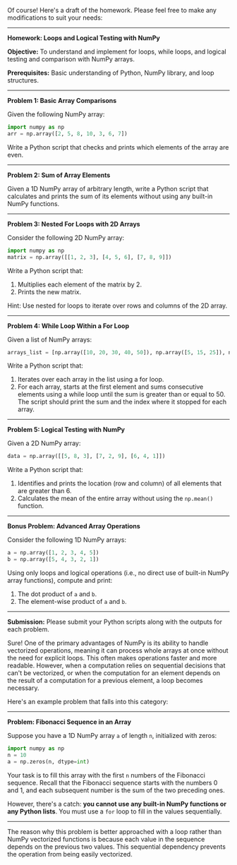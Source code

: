 Of course! Here's a draft of the homework. Please feel free to make any modifications to suit your needs:

---

**Homework: Loops and Logical Testing with NumPy**

**Objective:** To understand and implement for loops, while loops, and logical testing and comparison with NumPy arrays.

**Prerequisites:** Basic understanding of Python, NumPy library, and loop structures.

---

**Problem 1: Basic Array Comparisons**

Given the following NumPy array:
```python
import numpy as np
arr = np.array([2, 5, 8, 10, 3, 6, 7])
```

Write a Python script that checks and prints which elements of the array are even.

---

**Problem 2: Sum of Array Elements**

Given a 1D NumPy array of arbitrary length, write a Python script that calculates and prints the sum of its elements without using any built-in NumPy functions.

---

**Problem 3: Nested For Loops with 2D Arrays**

Consider the following 2D NumPy array:
```python
import numpy as np
matrix = np.array([[1, 2, 3], [4, 5, 6], [7, 8, 9]])
```

Write a Python script that:
1. Multiplies each element of the matrix by 2.
2. Prints the new matrix.

Hint: Use nested for loops to iterate over rows and columns of the 2D array.

---

**Problem 4: While Loop Within a For Loop**

Given a list of NumPy arrays:
```python
arrays_list = [np.array([10, 20, 30, 40, 50]), np.array([5, 15, 25]), np.array([1, 2, 3, 4, 5, 6, 7, 8, 9])]
```

Write a Python script that:
1. Iterates over each array in the list using a for loop.
2. For each array, starts at the first element and sums consecutive elements using a while loop until the sum is greater than or equal to 50. The script should print the sum and the index where it stopped for each array.

---

**Problem 5: Logical Testing with NumPy**

Given a 2D NumPy array:
```python
data = np.array([[5, 8, 3], [7, 2, 9], [6, 4, 1]])
```

Write a Python script that:
1. Identifies and prints the location (row and column) of all elements that are greater than 6.
2. Calculates the mean of the entire array without using the `np.mean()` function.

---

**Bonus Problem: Advanced Array Operations**

Consider the following 1D NumPy arrays:
```python
a = np.array([1, 2, 3, 4, 5])
b = np.array([5, 4, 3, 2, 1])
```

Using only loops and logical operations (i.e., no direct use of built-in NumPy array functions), compute and print:
1. The dot product of `a` and `b`.
2. The element-wise product of `a` and `b`.

---

**Submission:** Please submit your Python scripts along with the outputs for each problem.



Sure! One of the primary advantages of NumPy is its ability to handle vectorized operations, meaning it can process whole arrays at once without the need for explicit loops. This often makes operations faster and more readable. However, when a computation relies on sequential decisions that can't be vectorized, or when the computation for an element depends on the result of a computation for a previous element, a loop becomes necessary.

Here's an example problem that falls into this category:

---

**Problem: Fibonacci Sequence in an Array**

Suppose you have a 1D NumPy array `a` of length `n`, initialized with zeros:
```python
import numpy as np
n = 10
a = np.zeros(n, dtype=int)
```

Your task is to fill this array with the first `n` numbers of the Fibonacci sequence. Recall that the Fibonacci sequence starts with the numbers 0 and 1, and each subsequent number is the sum of the two preceding ones.

However, there's a catch: **you cannot use any built-in NumPy functions or any Python lists**. You must use a `for` loop to fill in the values sequentially.

---

The reason why this problem is better approached with a loop rather than NumPy vectorized functions is because each value in the sequence depends on the previous two values. This sequential dependency prevents the operation from being easily vectorized.